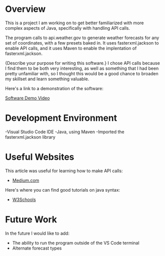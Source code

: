 # Overview

This is a project I am working on to get better familiarized with more complex aspects of Java, specifically with handling API calls.

The program calls to api.weather.gov to generate weather forecasts for any set of coordinates, with a few presets baked in. It uses fasterxml.jackson to enable API calls, and it uses Maven to enable the implentation of fasterxml.jackson.

{Describe your purpose for writing this software.}
I chose API calls because I find them to be both very interesting, as well as something that I had been pretty unfamiliar with, so I thought this would be a good chance to broaden my skillset and learn something valuable.

Here's a link to a demonstration of the software:

[Software Demo Video](https://www.youtube.com/watch?v=t2cSvGAHeHs)

# Development Environment

-Visual Studio Code IDE
-Java, using Maven
-Imported the fasterxml.jackson library

# Useful Websites

This article was useful for learning how to make API calls:

- [Medium.com](https://medium.com/@archimedes.fagundes/5-ways-to-call-an-api-in-java-b3de65fb2022)

Here's where you can find good tutorials on java syntax:

- [W3Schools](https://www.w3schools.com/java/)

# Future Work

In the future I would like to add:

- The ability to run the program outside of the VS Code terminal
- Alternate forecast types

